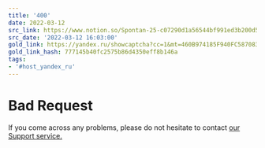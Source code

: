 ```yaml
---
title: '400'
date: 2022-03-12
src_link: https://www.notion.so/Spontan-25-c07290d1a56544bf991ed3b200d51a2f
src_date: '2022-03-12 16:03:00'
gold_link: https://yandex.ru/showcaptcha?cc=1&mt=460B974185F940FC58708300B45782254D296F945F489460BBF39EC0D47D2809B94C01429F68F845DC5E55F237B05312B141DCCD50D8C1BDE2F5113B65D29C40A8749F47B819E4861AEB7593E0C3F3C7E204D3F083ADD05FC78676F9012CA4E74F52B69B8EDC72151E9DD52BF6DF4283111849F35D1130F269353F03ECA68CF43AC4A95657C5903E974B1EEDBACF4447549D97E8102296953503448D32DD74184DCC328BEAD4F9493B5685FE1421D6719DCD52C341F0A87C1A2A25FA729977F64766C9AADC132B874E529ECF77A3946FEA31E429A45A54A057B6AD26404E07139778F3EE86114EEF78848ED5D6F0C0F6D3D18C30D0&retpath=aHR0cHM6Ly95YW5kZXgucnUvbWFwcy9vcmcvMTA4Mzg4MzY3OTE__935c5f8b49e31910e3a430c0a2eda805&t=2%2F1715506975%2Fdfca30832dc6bdcf740ef754403860f2&u=4abb4e53-a1448490-1f30cbca-fbeb11fb&s=edef849b16d8bf058dc3cbe65c64951c
gold_link_hash: 777145b40fc2575b86d4350eff8b146a
tags:
- '#host_yandex_ru'
---
```




Bad Request
===========


If you come across any problems, please do not hesitate to contact [our Support service.](https://yandex.com/support/smart-captcha?form-unique_key=/#help)